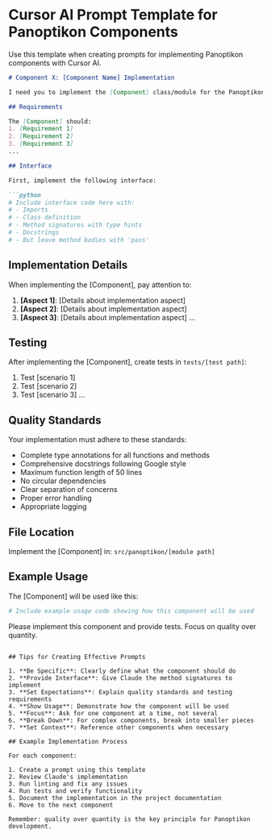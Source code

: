 # Cursor AI Prompt Template for Panoptikon Components

Use this template when creating prompts for implementing Panoptikon components with Cursor AI.

```markdown
# Component X: [Component Name] Implementation

I need you to implement the [Component] class/module for the Panoptikon file search application. This component is responsible for [brief description of responsibility].

## Requirements

The [Component] should:
1. [Requirement 1]
2. [Requirement 2]
3. [Requirement 3]
...

## Interface

First, implement the following interface:

```python
# Include interface code here with:
# - Imports
# - Class definition
# - Method signatures with type hints
# - Docstrings
# - But leave method bodies with 'pass'
```

## Implementation Details

When implementing the [Component], pay attention to:

1. **[Aspect 1]**: [Details about implementation aspect]
2. **[Aspect 2]**: [Details about implementation aspect]
3. **[Aspect 3]**: [Details about implementation aspect]
...

## Testing

After implementing the [Component], create tests in `tests/[test path]`:

1. Test [scenario 1]
2. Test [scenario 2]
3. Test [scenario 3]
...

## Quality Standards

Your implementation must adhere to these standards:

- Complete type annotations for all functions and methods
- Comprehensive docstrings following Google style
- Maximum function length of 50 lines
- No circular dependencies
- Clear separation of concerns
- Proper error handling
- Appropriate logging

## File Location

Implement the [Component] in:
`src/panoptikon/[module path]`

## Example Usage

The [Component] will be used like this:

```python
# Include example usage code showing how this component will be used
```

Please implement this component and provide tests. Focus on quality over quantity.
```

## Tips for Creating Effective Prompts

1. **Be Specific**: Clearly define what the component should do
2. **Provide Interface**: Give Claude the method signatures to implement
3. **Set Expectations**: Explain quality standards and testing requirements
4. **Show Usage**: Demonstrate how the component will be used
5. **Focus**: Ask for one component at a time, not several
6. **Break Down**: For complex components, break into smaller pieces
7. **Set Context**: Reference other components when necessary

## Example Implementation Process

For each component:

1. Create a prompt using this template
2. Review Claude's implementation
3. Run linting and fix any issues
4. Run tests and verify functionality
5. Document the implementation in the project documentation
6. Move to the next component

Remember: quality over quantity is the key principle for Panoptikon development.